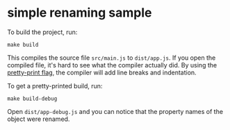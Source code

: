 # simple renaming sample

To build the project, run:

    make build

This compiles the source file `src/main.js` to `dist/app.js`. If you
open the compiled file, it's hard to see what the compiler actually
did. By using the [pretty-print flag](https://developers.google.com/closure/compiler/docs/api-ref#formatting),
the compiler will add line breaks and indentation.

To get a pretty-printed build, run:

    make build-debug

Open `dist/app-debug.js` and you can notice that the property
names of the object were renamed.
